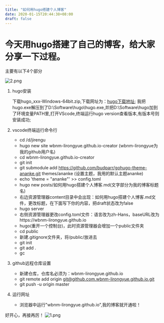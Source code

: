 ```yaml
---
title: "如何用hugo搭建个人博客"
date: 2020-01-15T20:44:38+08:00
draft: false
---
```




# 今天用hugo搭建了自己的博客，给大家分享一下过程。
主要有以下4个部分
<!--more-->
![2.png](https://i.loli.net/2020/01/15/fWC7ouYVB1IDsya.png)
1. hugo安装
   
   下载hugo_xxx-Windows-64bit.zip,下载网址为：[hugo下载地址](https://github.com/gohugoio/hugo/releases); 我把hugo.exe解压到了D:\Software\hugo\hugo.exe,并把D:\Software\hugo加到了环境变量PATH里,打开VScode,终端运行hugo version查看版本,有版本号则安装成功;
2. vscode终端运行命令行
   
   * cd /d/jirengu
   * hugo new site wbnm-lirongyue.github.io-creator  (wbnm-lirongyue为我的github用户名)
   * cd wbnm-lirongyue.github.io-creator
   * git init
   * git submodule add https://github.com/budparr/gohugo-theme-ananke.git themes/ananke  (设置主题，我用的默认主题ananke)
   * echo 'theme = "ananke"' >> config.toml
   * hugo new posts/如何用hugo搭建个人博客.md(文字部分为我的博客标题名)
   * 右边资源管理器content目录中会出现：如何用hugo搭建个人博客.md文件，更改标题，在下面写下你的内容，把draft状态改为false
   * hugo server
   * 右侧资源管理器更改config.toml文件：语言改为zh-Hans，baseURL改为https://wbnm-lirongyue.github.io
   * hugo(重开一个控制台)，此时资源管理器会增加一个public文件夹
   * cd public
   * 新建.gitignore文件夹，将/public/放进去
   * git init
   * git add .
   * gc
  
3. github远程仓库设置

   * 新建仓库，仓库名必须为：wbnm-lirongyue.github.io
   * git remote add origin git@github.com.wbnm-lirongyue.github.io.git
   * git push -u origin master
  
4. 运行网址
   * 浏览器中运行"wbnm-lirongyue.github.io",我的博客就开通啦！

好开心，再接再厉！
![1.png](https://i.loli.net/2020/01/15/zkGOpBNFyLm7gnY.png)

   


